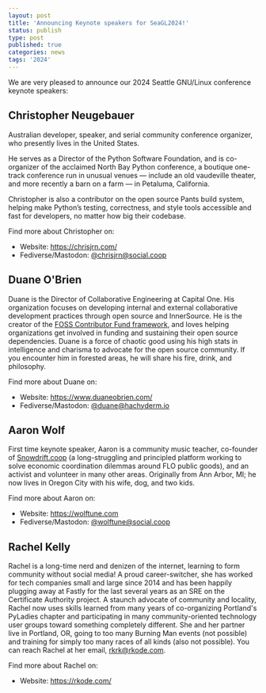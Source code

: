 ```yaml
---
layout: post
title: 'Announcing Keynote speakers for SeaGL2024!'
status: publish
type: post
published: true
categories: news
tags: '2024'
---
```


We are very pleased to announce our 2024 Seattle GNU/Linux conference keynote speakers:

## Christopher Neugebauer

Australian developer, speaker, and serial community conference organizer, who presently lives in the United States.

He serves as a Director of the Python Software Foundation, and is co-organizer of the acclaimed North Bay Python conference, a boutique one-track conference run in unusual venues — include an old vaudeville theater, and more recently a barn on a farm — in Petaluma, California.

Christopher is also a contributor on the open source Pants build system, helping make Python’s testing, correctness, and style tools accessible and fast for developers, no matter how big their codebase.

Find more about Christopher on:
 - Website: <https://chrisjrn.com/>
 - Fediverse/Mastodon: [@chrisjrn@social.coop](https://social.coop/@chrisjrn)

## Duane O'Brien

Duane is the Director of Collaborative Engineering at Capital One. His organization focuses on developing internal and external collaborative development practices through open source and InnerSource. He is the creator of the [FOSS Contributor Fund framework](https://github.com/indeedeng/FOSS-Contributor-Fund), and loves helping organizations get involved in funding and sustaining their open source dependencies. Duane is a force of chaotic good using his high stats in intelligence and charisma to advocate for the open source community. If you encounter him in forested areas, he will share his fire, drink, and philosophy.

Find more about Duane on:
 - Website: <https://www.duaneobrien.com/>
 - Fediverse/Mastodon: [@duane@hachyderm.io](https://hachyderm.io/@duane)

## Aaron Wolf

First time keynote speaker, Aaron is a community music teacher, co-founder of [Snowdrift.coop](https://snowdrift.coop/) (a long-struggling and principled platform working to solve economic coordination dilemmas around FLO public goods), and an activist and volunteer in many other areas. Originally from Ann Arbor, MI; he now lives in Oregon City with his wife, dog, and two kids.

Find more about Aaron on:
 - Website: <https://wolftune.com>
 - Fediverse/Mastodon: [@wolftune@social.coop](https://social.coop/@wolftune)

## Rachel Kelly

Rachel is a long-time nerd and denizen of the internet, learning to form community without social media!  A proud career-switcher, she has worked for tech companies small and large since 2014 and has been happily plugging away at Fastly for the last several years as an SRE on the Certificate Authority project.  A staunch advocate of community and locality, Rachel now uses skills learned from many years of co-organizing Portland's PyLadies chapter and participating in many community-oriented technology user groups toward something completely different.  She and her partner live in Portland, OR, going to too many Burning Man events (not possible) and training for simply too many races of all kinds (also not possible).  You can reach Rachel at her email, rkrk@rkode.com.

Find more about Rachel on:
 - Website: <https://rkode.com/>

